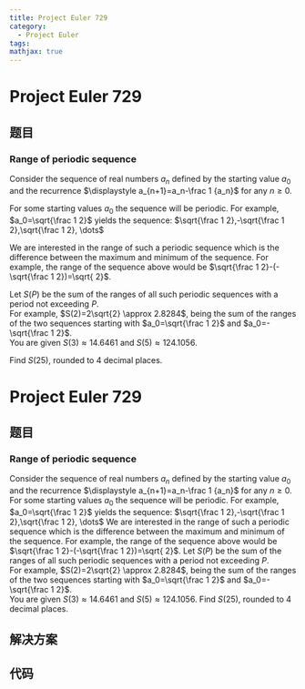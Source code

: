 ```yaml
---
title: Project Euler 729
category:
  - Project Euler
tags:
mathjax: true
---
```

<escape><!-- more --></escape>
    
# Project Euler 729
## 题目
### Range of periodic sequence


Consider the sequence of real numbers $a_n$ defined by the starting value $a_0$ and the recurrence
$\displaystyle a_{n+1}=a_n-\frac 1 {a_n}$ for any $n  \ge 0$.

For some starting values $a_0$ the sequence will be periodic. For example, $a_0=\sqrt{\frac 1 2}$ yields the sequence:
$\sqrt{\frac 1 2},-\sqrt{\frac 1 2},\sqrt{\frac 1 2}, \dots$

We are interested in the range of such a periodic sequence which is the difference between the maximum and minimum of the sequence. For example, the range of the sequence above would be $\sqrt{\frac 1 2}-(-\sqrt{\frac 1 2})=\sqrt{ 2}$.

Let $S(P)$ be the sum of the ranges of all such periodic sequences with a period not exceeding $P$.<br />
For example, $S(2)=2\sqrt{2} \approx 2.8284$, being the sum of the ranges of the two sequences starting with $a_0=\sqrt{\frac 1 2}$ and $a_0=-\sqrt{\frac 1 2}$. <br />
You are given $S(3) \approx 14.6461$ and $S(5) \approx 124.1056$.

Find $S(25)$, rounded to 4 decimal places.


# Project Euler 729
## 题目
### Range of periodic sequence

Consider the sequence of real numbers $a_n$ defined by the starting value $a_0$ and the recurrence $\displaystyle a_{n+1}=a_n-\frac 1 {a_n}$ for any $n  \ge 0$.
For some starting values $a_0$ the sequence will be periodic. For example, $a_0=\sqrt{\frac 1 2}$ yields the sequence: $\sqrt{\frac 1 2},-\sqrt{\frac 1 2},\sqrt{\frac 1 2}, \dots$
We are interested in the range of such a periodic sequence which is the difference between the maximum and minimum of the sequence. For example, the range of the sequence above would be $\sqrt{\frac 1 2}-(-\sqrt{\frac 1 2})=\sqrt{ 2}$.
Let $S(P)$ be the sum of the ranges of all such periodic sequences with a period not exceeding $P$.<br>For example, $S(2)=2\sqrt{2} \approx 2.8284$, being the sum of the ranges of the two sequences starting with $a_0=\sqrt{\frac 1 2}$ and $a_0=-\sqrt{\frac 1 2}$.<br>You are given $S(3) \approx 14.6461$ and $S(5) \approx 124.1056$.
Find $S(25)$, rounded to $4$ decimal places.


## 解决方案


## 代码


